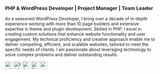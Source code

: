 ### PHP & WordPress Developer | Project Manager | Team Leader
As a seasoned WordPress Developer, I bring over a decade of in-depth experience working with more than 10 page builders and extensive expertise in theme and plugin development. Skilled in PHP, I excel in creating custom solutions that enhance website functionality and user engagement. My technical proficiency and creative approach enable me to deliver compelling, efficient, and scalable websites, tailored to meet the specific needs of clients. I am passionate about leveraging technology to solve complex problems and deliver outstanding results.


[<img src='https://cdn.jsdelivr.net/npm/simple-icons@3.0.1/icons/github.svg' alt='github' height='25'>](https://github.com/shemanta-bhowmik)     [<img src='https://cdn.jsdelivr.net/npm/simple-icons@3.0.1/icons/linkedin.svg' alt='linkedin' height='25'>](https://www.linkedin.com/in/shemanta-bhowmik/)  [<img src='https://cdn.jsdelivr.net/npm/simple-icons@3.0.1/icons/facebook.svg' alt='facebook' height='25'>](https://www.facebook.com/shemantabhowmik16)  [<img src='https://cdn.jsdelivr.net/npm/simple-icons@3.0.1/icons/youtube.svg' alt='YouTube' height='25'>](https://www.youtube.com/channel/UCULY_oXh5W2pmsF0TtFSOYg)  [<img src='https://cdn.jsdelivr.net/npm/simple-icons@3.0.1/icons/icloud.svg' alt='website' height='25'>](https://shemantabhowmik.com)  

